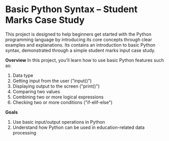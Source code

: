 # Basic Python Syntax – Student Marks Case Study

This project is designed to help beginners get started with the Python programming language by introducing its core concepts through clear examples and explanations. Its contains an introduction to basic Python syntax, demonstrated through a simple student marks input case study.

**Overview**
In this project, you'll learn how to use basic Python features such as:
1. Data type
2. Getting input from the user ("input()")
3. Displaying output to the screen ("print()")
4. Comparing two values 
5. Combining two or more logical expressions
6. Checking two or more conditions ("if-elif-else")

**Goals**
1. Use basic input/output operations in Python
2. Understand how Python can be used in education-related data processing
